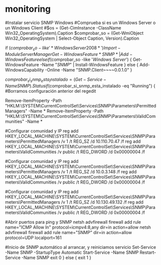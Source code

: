 # monitoring

#Instalar servicio SNMP Windows
#Comprueba si es un Windows Server o un Windows Client
#$os = (Get-CimInstance -ClassName Win32_OperatingSystem).Caption
$comprobar_so = (Get-WmiObject Win32_OperatingSystem | Select-Object Caption, Version).Caption


if ($comprobar_so -like '*Windows Server 2008*') {
  Import-Module ServerManager
  Get-WindowsFeature *SNMP* | Add-WindowsFeature
} elseif ($comprobar_so -like '*Windows Server*') {
  Get-WindowsFeature -Name "*SNMP*" | Install-WindowsFeature
}
else {
  Add-WindowsCapability -Online -Name "SNMP.Client~~~~0.0.1.0"
}


$comprobar_si_snmp_esta_instalado = (Get-Service -Name SNMP).Status
if ($comprobar_si_snmp_esta_instalado -eq "Running") {
   #Borramos configuración anterior del regedit


   Remove-ItemProperty -Path "HKLM:\SYSTEM\CurrentControlSet\Services\SNMP\Parameters\PermittedManagers" -Name *
   Remove-ItemProperty -Path "HKLM:\SYSTEM\CurrentControlSet\Services\SNMP\Parameters\ValidCommunities" -Name *

  #Configurar comunidad y IP
  reg add HKEY_LOCAL_MACHINE\SYSTEM\CurrentControlSet\Services\SNMP\Parameters\PermittedManagers /v 1 /t REG_SZ /d 10.110.70.47 /f
  reg add HKEY_LOCAL_MACHINE\SYSTEM\CurrentControlSet\Services\SNMP\Parameters\ValidCommunities /v public /t REG_DWORD /d 0x00000004 /f

  #Configurar comunidad y IP
  reg add HKEY_LOCAL_MACHINE\SYSTEM\CurrentControlSet\Services\SNMP\Parameters\PermittedManagers /v 1 /t REG_SZ /d 10.0.3.148 /f
  reg add HKEY_LOCAL_MACHINE\SYSTEM\CurrentControlSet\Services\SNMP\Parameters\ValidCommunities /v public /t REG_DWORD /d 0x00000004 /f


  #Configurar comunidad y IP
  reg add HKEY_LOCAL_MACHINE\SYSTEM\CurrentControlSet\Services\SNMP\Parameters\PermittedManagers /v 1 /t REG_SZ /d 10.130.49.132 /f
  reg add HKEY_LOCAL_MACHINE\SYSTEM\CurrentControlSet\Services\SNMP\Parameters\ValidCommunities /v public /t REG_DWORD /d 0x00000004 /f


   #Abrir puertos para ping y SNMP
   netsh advfirewall firewall add rule name="ICMP Allow In" protocol=icmpv4:8,any dir=in action=allow
   netsh advfirewall firewall add rule name="SNMP" dir=in action=allow protocol=UDP localport=161


   #Inicio de SNMP automático al arrancar, y reiniciamos servicio
   Set-Service -Name SNMP -StartupType Automatic
   Start-Service -Name SNMP
   Restart-Service -Name SNMP
   exit 0
} else {
   exit 1
}
